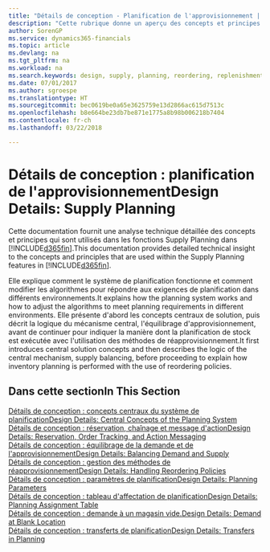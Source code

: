 ```yaml
---
title: "Détails de conception - Planification de l'approvisionnement | Microsoft Docs"
description: "Cette rubrique donne un aperçu des concepts et principes qui sont utilisés avec les fonctionnalités de planification de l'approvisionnement dans Finance and Operations, Business edition."
author: SorenGP
ms.service: dynamics365-financials
ms.topic: article
ms.devlang: na
ms.tgt_pltfrm: na
ms.workload: na
ms.search.keywords: design, supply, planning, reordering, replenishment
ms.date: 07/01/2017
ms.author: sgroespe
ms.translationtype: HT
ms.sourcegitcommit: bec0619be0a65e3625759e13d2866ac615d7513c
ms.openlocfilehash: b8e664be23db7be871e1775a8b98b006218b7404
ms.contentlocale: fr-ch
ms.lasthandoff: 03/22/2018

---
```

# <a name="design-details-supply-planning"></a><span data-ttu-id="a4a53-103">Détails de conception : planification de l'approvisionnement</span><span class="sxs-lookup"><span data-stu-id="a4a53-103">Design Details: Supply Planning</span></span>
<span data-ttu-id="a4a53-104">Cette documentation fournit une analyse technique détaillée des concepts et principes qui sont utilisés dans les fonctions Supply Planning dans [!INCLUDE[d365fin](includes/d365fin_md.md)].</span><span class="sxs-lookup"><span data-stu-id="a4a53-104">This documentation provides detailed technical insight to the concepts and principles that are used within the Supply Planning features in [!INCLUDE[d365fin](includes/d365fin_md.md)].</span></span>  

<span data-ttu-id="a4a53-105">Elle explique comment le système de planification fonctionne et comment modifier les algorithmes pour répondre aux exigences de planification dans différents environnements.</span><span class="sxs-lookup"><span data-stu-id="a4a53-105">It explains how the planning system works and how to adjust the algorithms to meet planning requirements in different environments.</span></span> <span data-ttu-id="a4a53-106">Elle présente d'abord les concepts centraux de solution, puis décrit la logique du mécanisme central, l'équilibrage d'approvisionnement, avant de continuer pour indiquer la manière dont la planification de stock est exécutée avec l'utilisation des méthodes de réapprovisionnement.</span><span class="sxs-lookup"><span data-stu-id="a4a53-106">It first introduces central solution concepts and then describes the logic of the central mechanism, supply balancing, before proceeding to explain how inventory planning is performed with the use of reordering policies.</span></span>  

## <a name="in-this-section"></a><span data-ttu-id="a4a53-107">Dans cette section</span><span class="sxs-lookup"><span data-stu-id="a4a53-107">In This Section</span></span>  
[<span data-ttu-id="a4a53-108">Détails de conception : concepts centraux du système de planification</span><span class="sxs-lookup"><span data-stu-id="a4a53-108">Design Details: Central Concepts of the Planning System</span></span>](design-details-central-concepts-of-the-planning-system.md)  
[<span data-ttu-id="a4a53-109">Détails de conception : réservation, chaînage et message d'action</span><span class="sxs-lookup"><span data-stu-id="a4a53-109">Design Details: Reservation, Order Tracking, and Action Messaging</span></span>](design-details-reservation-order-tracking-and-action-messaging.md)  
[<span data-ttu-id="a4a53-110">Détails de conception : équilibrage de la demande et de l'approvisionnement</span><span class="sxs-lookup"><span data-stu-id="a4a53-110">Design Details: Balancing Demand and Supply</span></span>](design-details-balancing-demand-and-supply.md)  
[<span data-ttu-id="a4a53-111">Détails de conception : gestion des méthodes de réapprovisionnement</span><span class="sxs-lookup"><span data-stu-id="a4a53-111">Design Details: Handling Reordering Policies</span></span>](design-details-handling-reordering-policies.md)  
[<span data-ttu-id="a4a53-112">Détails de conception : paramètres de planification</span><span class="sxs-lookup"><span data-stu-id="a4a53-112">Design Details: Planning Parameters</span></span>](design-details-planning-parameters.md)  
[<span data-ttu-id="a4a53-113">Détails de conception : tableau d'affectation de planification</span><span class="sxs-lookup"><span data-stu-id="a4a53-113">Design Details: Planning Assignment Table</span></span>](design-details-planning-assignment-table.md)  
[<span data-ttu-id="a4a53-114">Détails de conception : demande à un magasin vide.</span><span class="sxs-lookup"><span data-stu-id="a4a53-114">Design Details: Demand at Blank Location</span></span>](design-details-demand-at-blank-location.md)  
[<span data-ttu-id="a4a53-115">Détails de conception : transferts de planification</span><span class="sxs-lookup"><span data-stu-id="a4a53-115">Design Details: Transfers in Planning</span></span>](design-details-transfers-in-planning.md)


